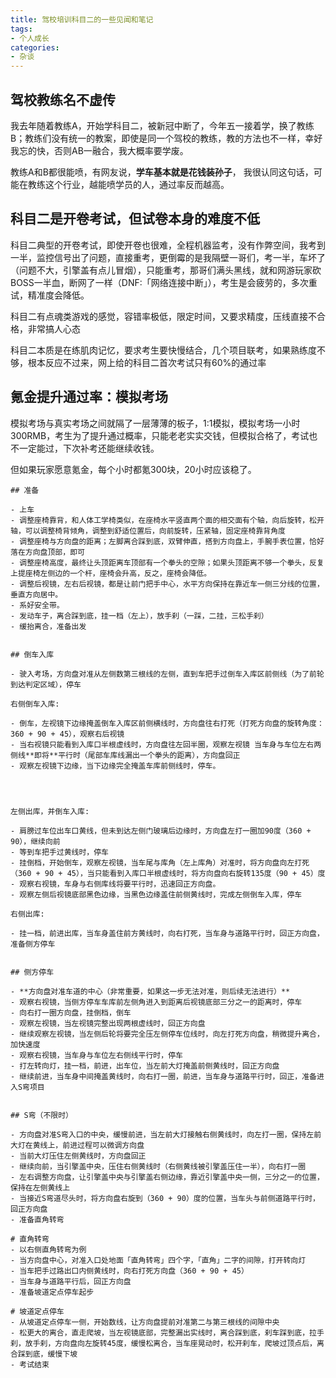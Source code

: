 ```yaml
---
title: 驾校培训科目二的一些见闻和笔记
tags:
- 个人成长
categories:
- 杂谈
---
```




## 驾校教练名不虚传

我去年随着教练A，开始学科目二，被新冠中断了，今年五一接着学，换了教练B；教练们没有统一的教案，即使是同一个驾校的教练，教的方法也不一样，幸好我忘的快，否则AB一融合，我大概率要学废。

教练A和B都很能喷，有网友说，**学车基本就是花钱装孙子**， 我很认同这句话，可能在教练这个行业，越能喷学员的人，通过率反而越高。

## 科目二是开卷考试，但试卷本身的难度不低


科目二典型的开卷考试，即使开卷也很难，全程机器监考，没有作弊空间，我考到一半，监控信号出了问题，直接重考，更倒霉的是我隔壁一哥们，考一半，车坏了（问题不大，引擎盖有点儿冒烟），只能重考，那哥们满头黑线，就和网游玩家砍BOSS一半血，断网了一样（DNF:「网络连接中断」），考生是会疲劳的，多次重试，精准度会降低。

科目二有点魂类游戏的感觉，容错率极低，限定时间，又要求精度，压线直接不合格，非常搞人心态

科目二本质是在练肌肉记忆，要求考生要快慢结合，几个项目联考，如果熟练度不够，根本反应不过来，网上给的科目二首次考试只有60%的通过率


## 氪金提升通过率：模拟考场

模拟考场与真实考场之间就隔了一层薄薄的板子，1:1模拟，模拟考场一小时300RMB，考生为了提升通过概率，只能老老实实交钱，但模拟合格了，考试也不一定能过，下次补考还能继续收钱。

但如果玩家愿意氪金，每个小时都氪300块，20小时应该稳了。




```
## 准备

- 上车
- 调整座椅靠背，和人体工学椅类似，在座椅水平竖直两个面的相交面有个轴，向后旋转，松开轴，可以调整椅背倾角，调整到舒适位置后，向前旋转，压紧轴，固定座椅靠背角度
- 调整座椅与方向盘的距离；左脚离合踩到底，双臂伸直，搭到方向盘上，手腕手表位置，恰好落在方向盘顶部，即可
- 调整座椅高度，最终让头顶距离车顶部有一个拳头的空隙；如果头顶距离不够一个拳头，反复上提座椅左侧边的一个杆，座椅会升高，反之，座椅会降低。
- 调整后视镜，左右后视镜，都是让前门把手中心，水平方向保持在靠近车一侧三分线的位置，垂直方向居中。
- 系好安全带。
- 发动车子，离合踩到底，挂一档（左上），放手刹（一踩，二挂，三松手刹）
- 缓抬离合，准备出发


## 倒车入库

- 驶入考场，方向盘对准从左侧数第三根线的左侧，直到车把手过倒车入库区前侧线（为了前轮到达判定区域），停车

右侧倒车入库:

- 倒车，左视镜下边缘掩盖倒车入库区前侧横线时，方向盘往右打死（打死方向盘的旋转角度：360 + 90 + 45），观察右后视镜
- 当右视镜只能看到入库口半根虚线时，方向盘往左回半圈，观察左视镜 当车身与车位左右两侧线**即将**平行时（尾部车库线漏出一个拳头的距离），方向盘回正
- 观察左视镜下边缘，当下边缘完全掩盖车库前侧线时，停车。




左侧出库，并倒车入库:

- 肩膀过车位出车口黄线，但未到达左侧门玻璃后边缘时，方向盘左打一圈加90度（360 + 90），继续向前
- 等到车把手过黄线时，停车
- 挂倒档，开始倒车，观察左视镜，当车尾与库角（左上库角）对准时，将方向盘向左打死（360 + 90 + 45），当只能看到入库口半根虚线时，将方向盘向右旋转135度（90 + 45）度
- 观察右视镜，车身与右侧库线将要平行时，迅速回正方向盘。
- 观察左侧后视镜底部黑色边缘，当黑色边缘盖住前侧黄线时，完成左侧倒车入库，停车

右侧出库:

- 挂一档，前进出库，当车身盖住前方黄线时，向右打死，当车身与道路平行时，回正方向盘，准备侧方停车


## 侧方停车

- **方向盘对准车道的中心（非常重要，如果这一步无法对准，则后续无法进行）**
- 观察右视镜，当侧方停车车库前左侧角进入到距离后视镜底部三分之一的距离时，停车
- 向右打一圈方向盘，挂倒档，倒车
- 观察左视镜，当左视镜完整出现两根虚线时，回正方向盘
- 继续观察左视镜，当左侧后轮将要完全压左侧停车位线时，向左打死方向盘，稍微提升离合，加快速度
- 观察右视镜，当车身与车位左右侧线平行时，停车
- 打左转向灯，挂一档，前进，出车位，当左前大灯掩盖前侧黄线时，回正方向盘
- 继续前进，当车身中间掩盖黄线时，向右打一圈，前进，当车身与道路平行时，回正，准备进入S弯项目


## S弯（不限时）

- 方向盘对准S弯入口的中央，缓慢前进，当左前大灯接触右侧黄线时，向左打一圈，保持左前大灯在黄线上，前进过程可以微调方向盘
- 当前大灯压住左侧黄线时，方向盘回正
- 继续向前，当引擎盖中央，压住右侧黄线时（右侧黄线被引擎盖压住一半），向右打一圈
- 左右调整方向盘，让引擎盖中央与引擎盖右侧边缘，靠近引擎盖中央一侧，三分之一的位置，保持在左侧黄线上
- 当接近S弯道尽头时，将方向盘右旋到（360 + 90）度的位置，当车头与前侧道路平行时，回正方向盘
- 准备直角转弯

# 直角转弯
- 以右侧直角转弯为例
- 当方向盘中心，对准入口处地面「直角转弯」四个字，「直角」二字的间隙，打开转向灯
- 当车把手过路出口内侧黄线时，向右打死方向盘（360 + 90 + 45）
- 当车身与道路平行后，回正方向盘
- 准备坡道定点停车起步

# 坡道定点停车
- 从坡道定点停车一侧，开始数线，让方向盘提前对准第二与第三根线的间隙中央
- 松更大的离合，直走爬坡，当左视镜底部，完整漏出实线时，离合踩到底，刹车踩到底，拉手刹，放手刹，方向盘向左旋转45度，缓慢松离合，当车座晃动时，松开刹车，爬坡过顶点后，离合踩到底，缓慢下坡
- 考试结束
```